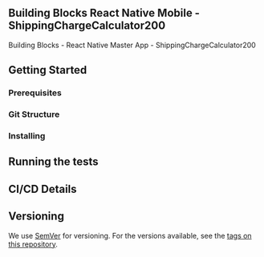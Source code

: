 ## Building Blocks React Native Mobile -  ShippingChargeCalculator200

Building Blocks - React Native Master App - ShippingChargeCalculator200

## Getting Started

### Prerequisites

### Git Structure

### Installing

## Running the tests

## CI/CD Details

## Versioning

We use [SemVer](http://semver.org/) for versioning. For the versions available, see the [tags on this repository](https://github.com/your/project/tags).